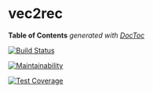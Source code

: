 # vec2rec

<!-- START doctoc generated TOC please keep comment here to allow auto update -->
<!-- DON'T EDIT THIS SECTION, INSTEAD RE-RUN doctoc TO UPDATE -->
**Table of Contents**  *generated with [DocToc](https://github.com/thlorenz/doctoc)*

<!-- END doctoc generated TOC please keep comment here to allow auto update -->

[![Build Status](https://travis-ci.com/csci-e-29/2020sp-vec2rec-crispin-nosidam.svg?token=<travis-token>&branch=master)](https://travis-ci.com/csci-e-29/2020sp-vec2rec-crispin-nosidam)

[![Maintainability](https://api.codeclimate.com/v1/badges/<cc-badge>/maintainability)](https://codeclimate.com/repos/<cc-repo>/maintainability)

[![Test Coverage](https://api.codeclimate.com/v1/badges/<cc-badge>/test_coverage)](https://codeclimate.com/repos/<cc-repo>/test_coverage)


